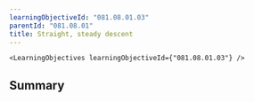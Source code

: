 ```yaml
---
learningObjectiveId: "081.08.01.03"
parentId: "081.08.01"
title: Straight, steady descent
---
```


```tsx eval
<LearningObjectives learningObjectiveId={"081.08.01.03"} />
```

## Summary
